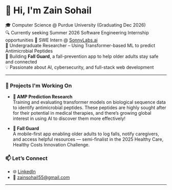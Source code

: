 # 👋 Hi, I'm Zain Sohail

🎓 Computer Science @ Purdue University (Graduating Dec 2026)  
🔍 Currently seeking Summer 2026 Software Engineering Internship opportunities
🔐 SWE Intern @ [SonnyLabs.ai](https://sonnylabs.ai)  
🧬 Undergraduate Researcher – Using Transformer-based ML to predict Antimicrobial Peptides  
📱 Building **Fall Guard**, a fall-prevention app to help older adults stay safe and connected  
💡 Passionate about AI, cybersecurity, and full-stack web development

---
### 🚀 Projects I'm Working On

- **🧪 AMP Prediction Research**  
  Training and evaluating transformer models on biological sequence data to identify antimicrobial peptides. These peptides are highly sought after for their potential in medical therapies, and there’s growing global interest in using AI to discover them more effectively!

- **📱 Fall Guard**  
  A mobile-first app enabling older adults to log falls, notify caregivers, and access helpful resources — semi-finalist in the 2025 Healthy Care, Healthy Costs Innovation Challenge. 

### 📫 Let’s Connect

- 🌐 [LinkedIn](https://linkedin.com/in/zain-sohail)  
- 💌 zainsohail55@gmail.com
---
